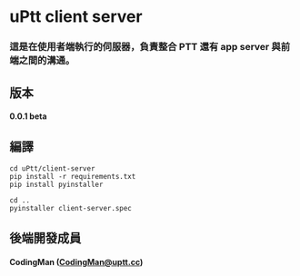 # uPtt client server

### 這是在使用者端執行的伺服器，負責整合 PTT 還有 app server 與前端之間的溝通。

## 版本
#### 0.0.1 beta

## 編譯
```batch
cd uPtt/client-server
pip install -r requirements.txt
pip install pyinstaller

cd ..
pyinstaller client-server.spec
```

## 後端開發成員
#### CodingMan (CodingMan@uptt.cc)
